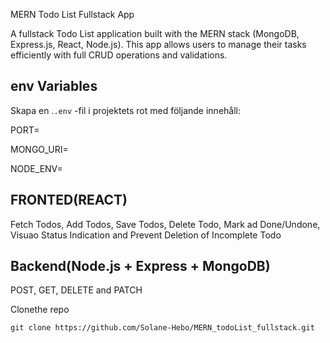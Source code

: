   MERN Todo List Fullstack App
  
A fullstack Todo List application built with the MERN stack (MongoDB, Express.js, React, Node.js). This app allows users to manage their tasks efficiently with full CRUD operations and validations.

## env Variables

Skapa en .`.env` -fil i projektets rot med följande innehåll: 

PORT=

MONGO_URI=

NODE_ENV=

## FRONTED(REACT)

 Fetch Todos,
 Add Todos,
 Save Todos,
 Delete Todo,
 Mark ad Done/Undone,
 Visuao Status Indication and
 Prevent Deletion of Incomplete Todo

## Backend(Node.js + Express + MongoDB)
 POST,
 GET,
 DELETE and
 PATCH


 Clonethe repo
 
    git clone https://github.com/Solane-Hebo/MERN_todoList_fullstack.git

